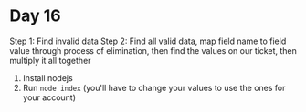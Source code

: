# Day 16

Step 1: Find invalid data
Step 2: Find all valid data, map field name to field value through process of elimination, then find the values on our ticket, then multiply it all together

1. Install nodejs
2. Run `node index` (you'll have to change your values to use the ones for your account)
